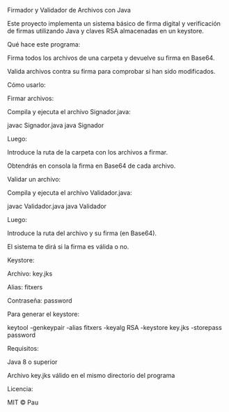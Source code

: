 Firmador y Validador de Archivos con Java

Este proyecto implementa un sistema básico de firma digital y verificación de firmas utilizando Java y claves RSA almacenadas en un keystore.

Qué hace este programa:

Firma todos los archivos de una carpeta y devuelve su firma en Base64.

Valida archivos contra su firma para comprobar si han sido modificados.

Cómo usarlo:

Firmar archivos:

Compila y ejecuta el archivo Signador.java:

javac Signador.java
java Signador

Luego:

Introduce la ruta de la carpeta con los archivos a firmar.

Obtendrás en consola la firma en Base64 de cada archivo.

Validar un archivo:

Compila y ejecuta el archivo Validador.java:

javac Validador.java
java Validador

Luego:

Introduce la ruta del archivo y su firma (en Base64).

El sistema te dirá si la firma es válida o no.

Keystore:

Archivo: key.jks

Alias: fitxers

Contraseña: password

Para generar el keystore:

keytool -genkeypair -alias fitxers -keyalg RSA -keystore key.jks -storepass password

Requisitos:

Java 8 o superior

Archivo key.jks válido en el mismo directorio del programa

Licencia:

MIT © Pau
